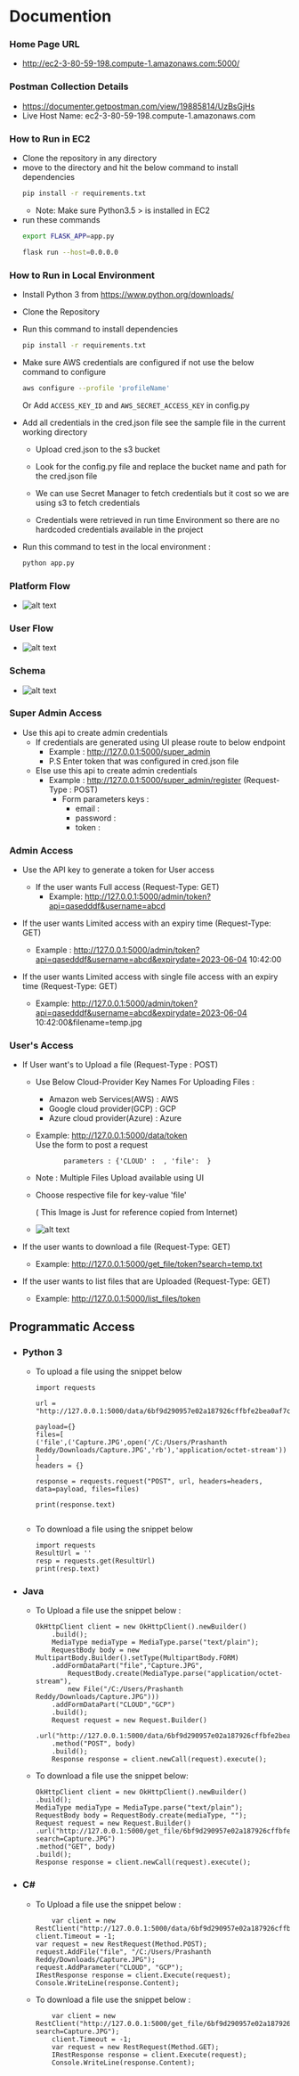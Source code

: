 # Documention

### Home Page URL 
- http://ec2-3-80-59-198.compute-1.amazonaws.com:5000/
### Postman Collection Details
- https://documenter.getpostman.com/view/19885814/UzBsGjHs
- Live Host Name: ec2-3-80-59-198.compute-1.amazonaws.com
### How to Run in EC2
- Clone the repository in any directory
- move to the directory and hit the below command to install dependencies 
     ```bash
    pip install -r requirements.txt
    ```
    - Note: Make sure Python3.5 > is installed in EC2
- run these commands
    ```bash
    export FLASK_APP=app.py
    ```
    ```bash
    flask run --host=0.0.0.0
    ```

### How to Run in Local Environment
- Install Python 3 from https://www.python.org/downloads/
- Clone the Repository
- Run this command to install dependencies

    ```bash
    pip install -r requirements.txt
    ```
- Make sure AWS credentials are configured if not use the below command to configure
    ```bash
    aws configure --profile 'profileName'
    ```
    Or Add   `ACCESS_KEY_ID` and `AWS_SECRET_ACCESS_KEY` in config.py
    
- Add all credentials in the cred.json file see the sample file in the current working directory
    - Upload cred.json to the s3 bucket
    - Look for the config.py file and replace the bucket name and path for the cred.json file

    - We can use Secret Manager to fetch credentials but it cost so we are using s3 to fetch credentials
    - Credentials were retrieved in run time Environment so there are no hardcoded credentials available in the project

- Run this command to test in the local environment : 
    ```bash
    python app.py
    ```
### Platform Flow   
- ![alt text](https://github.com/Iamprashanth-1/cap/blob/main/images/overall_flow.png)
### User Flow  
- ![alt text](https://github.com/Iamprashanth-1/cap/blob/main/images/flow.png)

### Schema  
- ![alt text](https://github.com/Iamprashanth-1/cap/blob/main/images/schema.png)


### Super Admin Access
- Use this api to create admin credentials
    - If credentials are generated using UI please route to below endpoint
        - Example : http://127.0.0.1:5000/super_admin
        - P.S Enter token that was configured in cred.json file
    - Else use this api to create admin credentials
        - Example : http://127.0.0.1:5000/super_admin/register  (Request-Type : POST)
            - Form parameters keys :
                - email : 
                - password : 
                - token :

### Admin Access

- Use the API key to generate a token for User access
    - If the user wants Full access    (Request-Type: GET)
        - Example:  http://127.0.0.1:5000/admin/token?api=qasedddf&username=abcd

- If the user wants Limited access with an expiry time (Request-Type: GET)
  -  Example : http://127.0.0.1:5000/admin/token?api=qasedddf&username=abcd&expirydate=2023-06-04 10:42:00

- If the user wants Limited access with single file access with an expiry time (Request-Type: GET)
    - Example: http://127.0.0.1:5000/admin/token?api=qasedddf&username=abcd&expirydate=2023-06-04 10:42:00&filename=temp.jpg

### User's Access

- If User want's to Upload a file  (Request-Type : POST)
    - Use Below Cloud-Provider Key Names For Uploading Files :
        * Amazon web Services(AWS)  : AWS
        * Google cloud provider(GCP) : GCP
        * Azure cloud provider(Azure) : Azure

    - Example:  http://127.0.0.1:5000/data/token  
                Use the form to post a request

                 parameters : {'CLOUD' :  , 'file':  }
    - Note : Multiple Files Upload available using UI 
     - Choose respective file for key-value 'file' 

        ( This Image is Just for reference copied from Internet)
    - ![alt text](https://i.stack.imgur.com/GGm4I.png)



- If the user wants to download a file (Request-Type: GET)
    - Example: http://127.0.0.1:5000/get_file/token?search=temp.txt

- If the user wants to list files that are Uploaded (Request-Type: GET)
    - Example: http://127.0.0.1:5000/list_files/token

## Programmatic Access

- ### Python 3

    - To upload a file using the snippet below
        ```
        import requests

        url = "http://127.0.0.1:5000/data/6bf9d290957e02a187926cffbfe2bea0af7c56b2161bdda73ee9f5fe9c1666e1"

        payload={}
        files=[
        ('file',('Capture.JPG',open('/C:/Users/Prashanth Reddy/Downloads/Capture.JPG','rb'),'application/octet-stream'))
        ]
        headers = {}

        response = requests.request("POST", url, headers=headers, data=payload, files=files)

        print(response.text)
            

        ```
    - To download a file using the snippet below
        ```
        import requests
        ResultUrl = ''
        resp = requests.get(ResultUrl)
        print(resp.text)
        ```


- ### Java

    - To Upload a file use the snippet below :

        ```
        OkHttpClient client = new OkHttpClient().newBuilder()
            .build();
            MediaType mediaType = MediaType.parse("text/plain");
            RequestBody body = new MultipartBody.Builder().setType(MultipartBody.FORM)
            .addFormDataPart("file","Capture.JPG",
                RequestBody.create(MediaType.parse("application/octet-stream"),
                new File("/C:/Users/Prashanth Reddy/Downloads/Capture.JPG")))
            .addFormDataPart("CLOUD","GCP")
            .build();
            Request request = new Request.Builder()
            .url("http://127.0.0.1:5000/data/6bf9d290957e02a187926cffbfe2bea0af7c56b2161bdda73ee9f5fe9c1666e1")
            .method("POST", body)
            .build();
            Response response = client.newCall(request).execute();
        ```
    - To download a file use the snippet below:
        ```
        OkHttpClient client = new OkHttpClient().newBuilder()
        .build();
        MediaType mediaType = MediaType.parse("text/plain");
        RequestBody body = RequestBody.create(mediaType, "");
        Request request = new Request.Builder()
        .url("http://127.0.0.1:5000/get_file/6bf9d290957e02a187926cffbfe2bea0af7c56b2161bdda73ee9f5fe9c1666e1?search=Capture.JPG")
        .method("GET", body)
        .build();
        Response response = client.newCall(request).execute();
        ```

- ### C#
    - To Upload a file use the snippet below :

        ```
            var client = new RestClient("http://127.0.0.1:5000/data/6bf9d290957e02a187926cffbfe2bea0af7c56b2161bdda73ee9f5fe9c1666e1");
        client.Timeout = -1;
        var request = new RestRequest(Method.POST);
        request.AddFile("file", "/C:/Users/Prashanth Reddy/Downloads/Capture.JPG");
        request.AddParameter("CLOUD", "GCP");
        IRestResponse response = client.Execute(request);
        Console.WriteLine(response.Content);
        ```
    - To download a file use the snippet below :
        ```
            var client = new RestClient("http://127.0.0.1:5000/get_file/6bf9d290957e02a187926cffbfe2bea0af7c56b2161bdda73ee9f5fe9c1666e1?search=Capture.JPG");
            client.Timeout = -1;
            var request = new RestRequest(Method.GET);
            IRestResponse response = client.Execute(request);
            Console.WriteLine(response.Content);
        ```